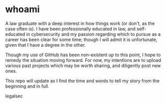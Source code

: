 ﻿# whoami

A law graduate with a deep interest in how things work (or don't, as the case often is). I have been professionally educated in law, and self-educated in cybersecurity and my passion regarding which to pursue as a career has been clear for some time; though I will admit it is unfortunate, given that I have a degree in the other.

Though my use of GitHub has been non-existent up to this point, I hope to remedy the situation moving forward. For now, my intentions are to upload various past projects which may be worth sharing, and diligently post new ones.

This repo will update as I find the time and words to tell my story from the beginning and in full.

legalsec





 

